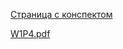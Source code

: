 [Страница с конспектом](https://www.coursera.org/learn/c-plus-plus-white/supplement/CETa1/konspiekt)

[W1P4.pdf](https://d3c33hcgiwev3.cloudfront.net/_13ab831eef638936934b8ed78350c2b3_W1P4.pdf?Expires=1542844800&Signature=DlZBf6B4fkH6xu9KDtdm8PXuwedY2Lgsvso-odTU~sE6WazhRu2hUJvpcHdvwhcMExr4~vQ8VxcZWzxqZjSG8xb5iTG2-MubtZaUws1DGOcZWl6cF4Z-tVIh8xnnB2JLRXwvoFOkW25pNVHL7UKhDFK5m~6xE9ugb5IHKtM2GlQ_&Key-Pair-Id=APKAJLTNE6QMUY6HBC5A)